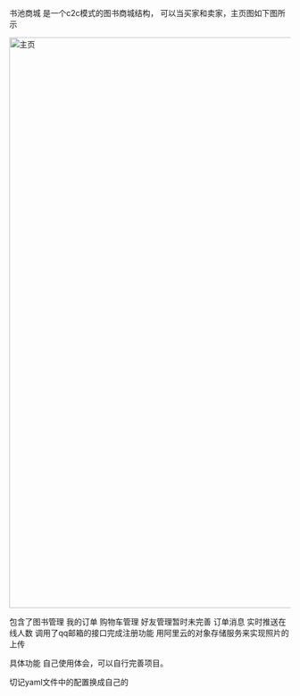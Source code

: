书池商城
是一个c2c模式的图书商城结构，
可以当买家和卖家，主页图如下图所示

<img width="1022" alt="主页" src="https://github.com/user-attachments/assets/c2343b04-4766-4164-a663-a72bd00f0e44">

包含了图书管理 我的订单 购物车管理 好友管理暂时未完善 订单消息  实时推送在线人数 调用了qq邮箱的接口完成注册功能 用阿里云的对象存储服务来实现照片的上传 

具体功能 自己使用体会，可以自行完善项目。 

切记yaml文件中的配置换成自己的 

